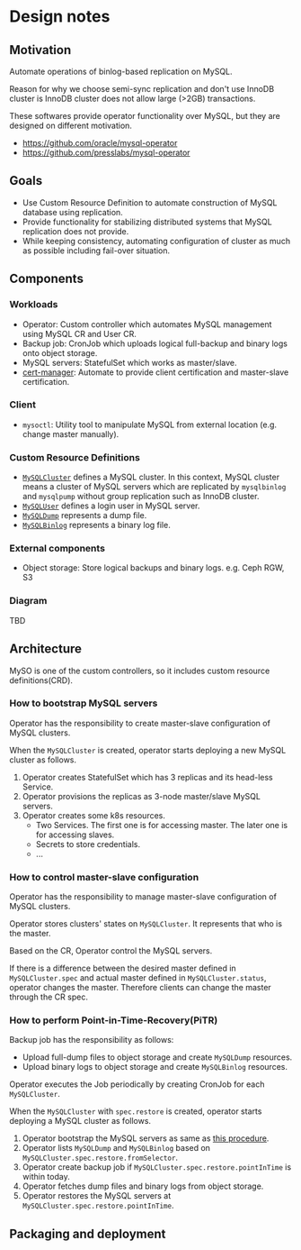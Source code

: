 Design notes
============

Motivation
----------

Automate operations of binlog-based replication on MySQL.

Reason for why we choose semi-sync replication and don't use InnoDB cluster is InnoDB cluster does not allow large (>2GB) transactions.

These softwares provide operator functionality over MySQL, but they are designed on different motivation.
- https://github.com/oracle/mysql-operator
- https://github.com/presslabs/mysql-operator

Goals
-----

- Use Custom Resource Definition to automate construction of MySQL database using replication.
- Provide functionality for stabilizing distributed systems that MySQL replication does not provide.
- While keeping consistency, automating configuration of cluster as much as possible including fail-over situation.

Components
----------

### Workloads

- Operator: Custom controller which automates MySQL management using MySQL CR and User CR.
- Backup job: CronJob which uploads logical full-backup and binary logs onto object storage.
- MySQL servers: StatefulSet which works as master/slave.
- [cert-manager](https://cert-manager.io/): Automate to provide client certification and master-slave certification.

### Client

- `mysoctl`: Utility tool to manipulate MySQL from external location (e.g. change master manually).

### Custom Resource Definitions

- [`MySQLCluster`](mysql_cluster.md) defines a MySQL cluster.
  In this context, MySQL cluster means a cluster of MySQL servers which are replicated by `mysqlbinlog` and `mysqlpump` without group replication such as InnoDB cluster.
- [`MySQLUser`](mysql_user.md) defines a login user in MySQL server.
- [`MySQLDump`](mysql_dump.md) represents a dump file.
- [`MySQLBinlog`](mysql_binlog.md) represents a binary log file.

### External components

- Object storage: Store logical backups and binary logs. e.g. Ceph RGW, S3

### Diagram

TBD

Architecture
------------

MySO is one of the custom controllers, so it includes custom resource definitions(CRD).

### How to bootstrap MySQL servers

Operator has the responsibility to create master-slave configuration of MySQL clusters.

When the `MySQLCluster` is created, operator starts deploying a new MySQL cluster as follows.

1. Operator creates StatefulSet which has 3 replicas and its head-less Service.
1. Operator provisions the replicas as 3-node master/slave MySQL servers.
1. Operator creates some k8s resources.
    - Two Services. The first one is for accessing master. The later one is for accessing slaves.
    - Secrets to store credentials.
    - ...

### How to control master-slave configuration

Operator has the responsibility to manage master-slave configuration of MySQL clusters.

Operator stores clusters' states on `MySQLCluster`.
It represents that who is the master.

Based on the CR, Operator control the MySQL servers.

If there is a difference between the desired master defined in `MySQLCluster.spec` and actual master defined in `MySQLCluster.status`,
operator changes the master.
Therefore clients can change the master through the CR spec.

### How to perform Point-in-Time-Recovery(PiTR)

Backup job has the responsibility as follows:

- Upload full-dump files to object storage and create `MySQLDump` resources.
- Upload binary logs to object storage and create `MySQLBinlog` resources.

Operator executes the Job periodically by creating CronJob for each `MySQLCluster`.

When the `MySQLCluster` with `spec.restore` is created, operator starts deploying a MySQL cluster as follows.

1. Operator bootstrap the MySQL servers as same as [this procedure](#How-to-deploy-MySQL-servers).
1. Operator lists `MySQLDump` and `MySQLBinlog` based on `MySQLCluster.spec.restore.fromSelector`.
1. Operator create backup job if `MySQLCluster.spec.restore.pointInTime` is within today.
1. Operator fetches dump files and binary logs from object storage.
1. Operator restores the MySQL servers at `MySQLCluster.spec.restore.pointInTime`.

Packaging and deployment
------------------------
